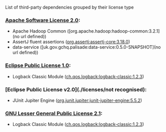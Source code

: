 List of third-party dependencies grouped by their license type

### [Apache Software License 2.0](./licenses/apache_software_license_2.0.txt):
* Apache Hadoop Common ([org.apache.hadoop:hadoop-common:3.2.1](no url defined))
* AssertJ fluent assertions ([org.assertj:assertj-core:3.18.0](https://assertj.github.io/doc/assertj-core/))
* data-service ([uk.gov.gchq.palisade:data-service:0.5.0-SNAPSHOT](no url defined))

### [Eclipse Public License 1.0](./licenses/eclipse_public_license_1.0.html):
* Logback Classic Module ([ch.qos.logback:logback-classic:1.2.3](http://logback.qos.ch/logback-classic))

### [Eclipse Public License v2.0](./licenses/not recognised):
* JUnit Jupiter Engine ([org.junit.jupiter:junit-jupiter-engine:5.5.2](https://junit.org/junit5/))

### [GNU Lesser General Public License 2.1](./licenses/gnu_lgpl_2.1.html):
* Logback Classic Module ([ch.qos.logback:logback-classic:1.2.3](http://logback.qos.ch/logback-classic))
